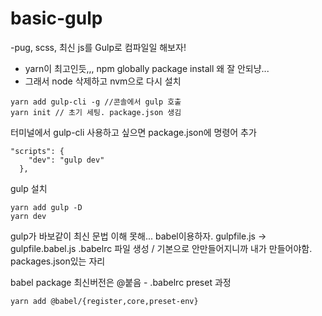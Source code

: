 # basic-gulp
-pug, scss, 최신 js를 Gulp로 컴파일일 해보자!
- yarn이 최고인듯,,, npm globally package install 왜 잘 안되냥...
- 그래서 node 삭제하고 nvm으로 다시 설치
```
yarn add gulp-cli -g //콘솔에서 gulp 호출 
yarn init // 초기 세팅. package.json 생김
```

터미널에서 gulp-cli 사용하고 싶으면 package.json에 명령어 추가
```
"scripts": {
    "dev": "gulp dev"
  },
  ```

gulp 설치
```
yarn add gulp -D
yarn dev
```

gulp가 바보같이 최신 문법 이해 못해...
babel이용하자.
gulpfile.js -> gulpfile.babel.js 
.babelrc 파일 생성 / 기본으로 안만들어지니까 내가 만들어야함. packages.json있는 자리



babel package 최신버전은 @붙음 - .babelrc preset 과정
```
yarn add @babel/{register,core,preset-env}
```